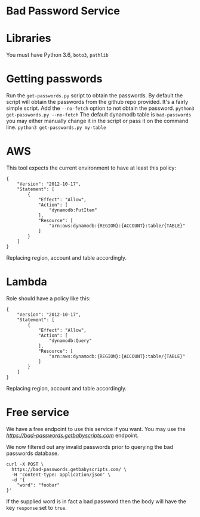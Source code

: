 # Bad Password Service

# Libraries
You must have Python 3.6, `boto3`, `pathlib`

# Getting passwords
Run the `get-passwords.py` script to obtain the passwords. 
By default the script will obtain the passwords from the github repo provided.
It's a fairly simple script. Add the `--no-fetch` option to not obtain the password.
`python3 get-passwords.py --no-fetch`
The default dynamodb table is `bad-passwords` you may either manually change it in the script or pass it on the command line.
`python3 get-passwords.py my-table`

# AWS
This tool expects the current environment to have at least this policy:
```
{
    "Version": "2012-10-17",
    "Statement": [
        {
            "Effect": "Allow",
            "Action": [
                "dynamodb:PutItem"
            ],
            "Resource": [
                "arn:aws:dynamodb:{REGION}:{ACCOUNT}:table/{TABLE}"
            ]
        }
    ]
}
```

Replacing region, account and table accordingly.
 
# Lambda
Role should have a policy like this:
```
{
    "Version": "2012-10-17",
    "Statement": [
        {
            "Effect": "Allow",
            "Action": [
                "dynamodb:Query"
            ],
            "Resource": [
                "arn:aws:dynamodb:{REGION}:{ACCOUNT}:table/{TABLE}"
            ]
        }
    ]
}
```

Replacing region, account and table accordingly.

# Free service
We have a free endpoint to use this service if you want.
You may use the *https://bad-passwords.getbabyscripts.com* endpoint.

We now filtered out any invalid passwords prior to querying the bad passwords database.
```
curl -X POST \
  https://bad-passwords.getbabyscripts.com/ \
  -H 'content-type: application/json' \
  -d '{
    "word": "foobar"
}'
```

If the supplied word is in fact a bad password then the body will have the key `response` set to `true`.